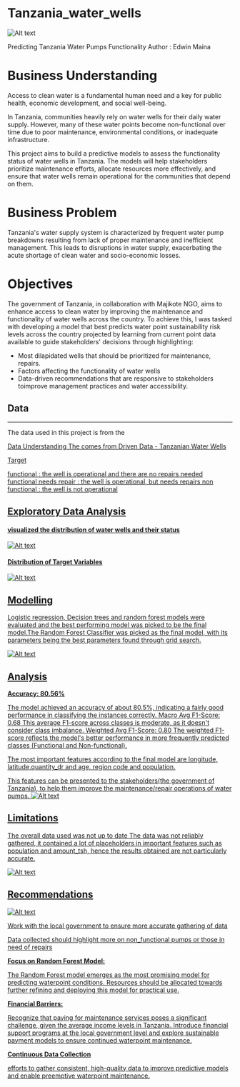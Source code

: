 # Tanzania_water_wells

![Alt text](images/water.png "water pump outlet")

Predicting Tanzania Water Pumps Functionality
Author : Edwin Maina

# Business Understanding
Access to clean water is a fundamental human need and a key for public health, economic development, and social well-being.

In Tanzania, communities heavily rely on water wells for their daily water supply. However, many of these water points become non-functional over time due to poor maintenance, environmental conditions, or inadequate infrastructure.

This project aims to build a predictive models to assess the functionality status of water wells in Tanzania. The models will help stakeholders prioritize maintenance efforts, allocate resources more effectively, and ensure that water wells remain operational for the communities that depend on them.

# Business Problem
Tanzania's water supply system is characterized by frequent water pump breakdowns resulting from lack of proper maintenance and inefficient management. This leads to disruptions in water supply, exacerbating the acute shortage of clean water and socio-economic losses.

# Objectives
The government of Tanzania, in collaboration with Majikote NGO, aims to enhance access to clean water by improving the maintenance and functionality of water wells across the country. To achieve this, I was tasked with developing a model that best predicts water point sustainability risk levels across the country projected by learning from current point data available to guide stakeholders' decisions through highlighting:

 - Most dilapidated wells that should be prioritized for maintenance, repairs.
- Factors affecting the functionality of water wells
- Data-driven recommendations that are responsive to stakeholders toimprove management practices and  water accessibility.

## Data
***
The data used in this project is from the <a href="https://www.drivendata.org/competitions/7/pump-it-up-data-mining-the-water-table/page/23/"> 

Data Understanding
The comes from Driven Data - Tanzanian Water Wells


Target

functional : the well is operational and there are no repairs needed
functional needs repair : the well is operational, but needs repairs
non functional : the well is not operational



## Exploratory Data Analysis

#### visualized the distribution of water wells and their status


![Alt text](images/welldistribution.jpg "Well distribution")


#### Distribution of Target Variables

![Alt text](images/targetvariable.png "Target Variables")

## Modelling

Logistic regression, Decision trees and random forest models were evaluated and the best performing model was picked to be the final model.The Random Forest Classifier was picked as the final model, with its parameters being the best parameters found through grid search.

![Alt text](images/models.png "Models")

## Analysis

**Accuracy: 80.56%**

The model achieved an accuracy of about 80.5%, indicating a fairly good performance in classifying the instances correctly.
Macro Avg F1-Score: 0.68
This average F1-score across classes is moderate, as it doesn't consider class imbalance.
Weighted Avg F1-Score: 0.80
The weighted F1-score reflects the model's better performance in more frequently predicted classes (Functional and Non-functional).

The most important features according to the final model are longitude, latitude,quantity_dr and age, region code and population. 

This features can be presented to the stakeholders(the government of Tanzania), to help them improve the maintenance/repair operations of water pumps.
![Alt text](images/confusionmatrix.png "Confusion Matrix")


## Limitations

The overall data used was not up to date 
The data was  not reliably gathered, it contained a lot of placeholders in important features such as population and amount_tsh, hence the results obtained are not particularly accurate.

![Alt text](images/topfeatures.png "Top features")
## Recommendations

![Alt text](images/submissionscores.png "Submission score")

Work with the local government to ensure more accurate gathering of data

Data collected should highlight more on non_functional pumps or those in need of repairs

**Focus on Random Forest Model:**

The Random Forest model emerges as the most promising model for predicting waterpoint conditions.
Resources should be allocated towards further refining and deploying this model for practical use.

**Financial Barriers:**

Recognize that paying for maintenance services poses a significant challenge, given the average income levels in Tanzania.
Introduce financial support programs at the local government level and explore sustainable payment models to ensure continued waterpoint maintenance.

**Continuous Data Collection**

efforts to gather consistent, high-quality data to improve predictive models and enable preemptive waterpoint maintenance.



